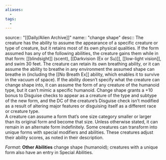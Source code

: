 ```yaml
---
aliases:
  - 
tags:
  - 
---
```


source:: "[[Daily/Alien Archive]]"
name:: "change shape"
desc:: The creature has the ability to assume the appearance of a specific creature or type of creature, but it retains most of its own physical qualities. If the form assumed has any of the following abilities, the creature gains them while in that form: [[blindsight]] (scent), [[Darkvision (Ex or Su)]], [[low-light vision]], and swim 30 feet. The creature can retain its own breathing ability, or it can assume the ability to breathe in any environment the assumed shape can breathe in (including the [[No Breath Ex]] ability, which enables it to survive in the vacuum of space). If the ability doesn’t specify what the creature can change shape into, it can assume the form of any creature of the humanoid type, but it can’t mimic a specific humanoid. Change shape grants a +10 bonus to Disguise checks to appear as a creature of the type and subtype of the new form, and the DC of the creature’s Disguise check isn’t modified as a result of altering major features or disguising itself as a different race or creature type.  
A creature can assume a form that’s one size category smaller or larger than its original form and become that size. Unless otherwise stated, it can remain in an alternate form indefinitely. Some creatures can transform into unique forms with special modifiers and abilities. These creatures adjust their ability scores, as noted in their description.  
  
_Format_: **Other Abilities** change shape (humanoid); creatures with a unique form also have an entry in Special Abilities.
